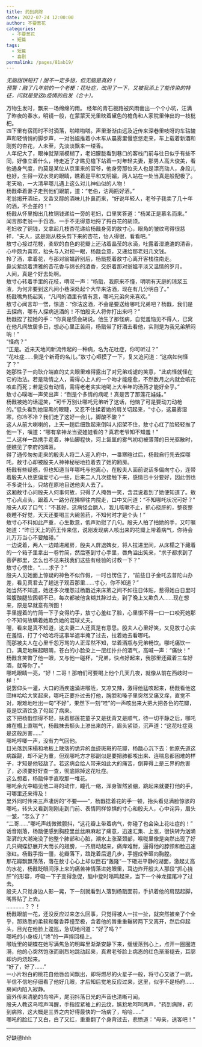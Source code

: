 ```yaml
---
title: 药到病除
date: 2022-07-24 12:00:00
author: 不要葱花
categories: 
  - 不要葱花
  - 短篇
tags: 
  - 短篇
  - 喜剧
permalink: /pages/81ab19/
---
```


*无脑甜饼短打！甜不一定多甜，但无脑是真的！*  
*预警：融了几年前的一个老梗：花吐症，改用了一下，又被我添上了能传染的特征，问就是受这b疫情的启发（合十）。*<!-- more -->

万物生发时，飘来一场绵绵的雨。
经年的青石板路被风雨凿出一个个小坑，汪满了昨夜的春水，明镜一般，在蒙蒙天光里映着黛色的檐角和人家院里伸出的一枝枇杷。  
四下里有宿雨时不时滴落，啪嗒啪嗒。声里渐渐由远及近传来深巷里吱呀的车轱辘声和轻悄悄的脚步声，一对翁媪推着小木车从晨雾里慢悠悠走来，车上载着新酒和刚剪的杏花，人未至，先淡淡飘来一缕香。  
人年纪大了，眼神就渐渐模糊了，老妇朦胧看到巷口的客栈门前与往日似乎有些不同，好像立着什么，待走近了才瞧见檐下站着一对年轻夫妻，那男人高大俊美，看他通身气度，约莫是某位从京里来的官爷，他身旁那位夫人也是漂亮动人，身段儿也好，生得一双水灵的眼睛，瞧着是平和又明媚，两人站在一处当真是般配极了。  
老天呦，一大清早哪儿遇上这么对儿神仙似的人物！  
杨戬牵着妻子走到他们跟前，道：“老伯，沽两瓶好酒。”  
老翁揭开酒坛，又香又醇的酒味儿扑鼻而来，“好说年轻人，老爷子我卖了几十年的酒，不会差的！”  
杨戬从怀里掏出几枚铜钱递给一旁的老妇，口里笑答道：“杨某正是慕名而来。”  
闻言那老翁一手舀酒，一手不无得意地捋了捋白花的胡须。  
老妇收了铜钱，又拿起几枝杏花递给杨戬身旁的敖寸心，眼角的皱纹弯得很慈祥，“夫人，这是刚从枝头剪下来的杏花，怡人得很，看看吧。”  
敖寸心接过花枝，柔软的白色的花瓣上还沾着晶莹的水滴，吐露着湿漉漉的清香，心中颇为喜欢，抬头与人对视一眼，杨戬会意，又递给那老妇几文钱。  
拎了酒，拿着花，与那对翁媪辞别后，杨戬揽着敖寸心离开客栈往南走。  
鼻尖萦绕着清雅的杏花香与绵长的酒香，交织着那对翁媪平淡又温情的岁月。  
人间，真是个好去处啊。  
敖寸心转着手里的花枝，喟叹一声：“杨戬，我原来不懂，明明有天庭的琼浆玉液，为何非要到这凡间小巷深处起个大早来沽酒，现在有几分明白了。”  
杨戬嘴角扬起笑，“凡间的酒里有情有意，哪吒兄弟向来喜欢。”  
敖寸心闻言却一愣，惊道：“你沽这酒，不会是要送给哪吒兄弟吧？杨戬，我们是去探病，哪有人探病送酒的！不怕殷夫人将你打出来吗？”  
杨戬捏了捏她的手：“你真是惯会胡说。他生了那怪病，自觉羞恼见不得人，已窝在他凡间故居多日，想必心里正苦闷，杨戬带了好酒去看他，实则是为我兄弟解闷呐！”  
“怪病？”  
“正是。近来天地间新流传起的一种病，名为花吐症，你可听过？”  
“花吐症……倒是个新奇的名儿。”敖寸心咂摸了一下，复又追问道：“这病如何怪了？”  
她那性子一向耿介端直的丈夫眼里难得露出了对兄弟戏谑的笑意，“此病怪就怪在它的治法。若是动情之人，需得心上人的一个吻才能痊愈，不然数月之内就会咳花咳血而死；若是没有动情，需得老老实实地喝上大半年的汤药才能好全乎。”  
敖寸心噗嗤一声笑出声：“倒是个多情的病呢！真是苦了那莲花娃娃。”  
杨戬被她的话逗笑，“可千万别让哪吒兄弟听了这话，他恼了可是要动刀动枪的。”低头看到她湿黑的眼睫，又忍不住揉着她的肩关切起来，“寸心，这晨雾湿寒，你冷不冷？我们走了这好一会儿，脚酸不酸？”  
这人从前大喇喇的，上天一趟后细致起来倒叫人招架不住，敖寸心红了脸轻轻推了他一下，嗔道：“哪有拿神龙当瓷娃娃看的？真君老爷知不知羞！”  
二人这样一路携手走着，神仙脚程快，河上氤氲的雾气初初被薄薄的日光驱散时，便瞧见了李府的牌匾。  
得了通传匆匆走来的殷夫人将二人迎入府中，一番寒暄过后，杨戬自行先去探哪吒，敖寸心却被殷夫人神神秘秘地拉着去了她的厢房。  
杨戬有些疑惑，但也知道当年哪吒与他离心，在殷夫人面前说话多偏向寸心，连带着殷夫人也更偏爱寸心一些，后来二人几次接触下来，感情已十分要好，因此倒也不多说什么，只站在原地目送他夫人去了。  
这厢敖寸心问殷夫人何事何故，只得了人掩唇一笑，含混说着到了她便知道了。敖寸心点点头，跟着人一路分花拂柳往内院走，口中又问道：“不知哪吒状况可好？”  
殷夫人叹了口气：“不甚好。这病怪会磨人，我儿咳嗽不止，抓心挠肝的，整夜整夜睡不好觉，天天还要喝三大碗苦药，不知何时才是个头！”  
敖寸心不料如此严重，心生歉意，低声劝慰了几句。殷夫人拍了拍她的手，又叮嘱她道：“昨日天上的药王传来信，说刚发现病人咳出来的花瓣上带着病气，你待会儿万万当心不要触碰。”  
一边说着，两人一边踏进厢房，殷夫人屏退婢女，将人拉进里间，从床榻之下藏着的一个箱子里拿出一卷竹简，然后塞到寸心手里，唇角溢出笑来，“求子都求到了菩萨那里，怎么也不见来找我们这些有经验的讨教一下？”  
敖寸心愣住，“……求子？”  
殷夫人见她面上惊疑的神色不似作假，一时也愣住了，“前些日子金吒去普陀山办差，看见真君去了趟送子观音那里……寸心，你不知道？”  
她当然不知道，她还多次埋怨过杨戬近来床笫之间不如往日体贴，惹得她白日里时常腹酸腿软困顿不已，每次都被他含糊其辞过去，到了晚上又欺负人……现在想来，原是早就意有所图！  
手里握着的竹简一下子变得灼手，敖寸心羞红了脸，心里恨不得一口一口咬死她那个不知何故瞒着她欺负她的混球丈夫。  
喔，看来是真不知道，这夫妻二人还真是有意思。殷夫人心里好笑，又见敖寸心实在羞恼，打了个哈哈将这事半遮半掩了过去，拉着她去看哪吒。  
而那被夫人在心里千怨万骂的人正浑然不知，举着酒瓶与兄弟畅饮。哪吒痛饮一口，满足地眯起眼睛，苍白的小脸染上一层红扑扑的酒气，高喊一声：“痛快！”  
杨戬含笑瞥了他一眼，又与他一碰杯，“兄弟，快点好起来，我那里还藏着三车好酒，就等你了。”  
哪吒眼睛一亮，“好！二哥！那咱们可要喝上他个几天几夜，就像从前在西岐时一样！”  
说罢仰头一灌，大口的酒疾速涌进喉咙，又凉又辣，激得他猛咳起来，杨戬看他这囧样哈哈大笑起来，哪吒正要扑过去打他，胸腔和嗓子里突然又痛又痒，直觉不对，艰难地吐出一句“不好”，果然下一刻“哇”的一声咳出来大把大把各色的花瓣，竟是饮酒饮急了勾起了病来。  
这下把杨戬惊得不轻，扶着那莲花童子又是抚背又是顺气，待一切平静之后，哪吒瘫在榻上直喘气，杨戬抹去额头上渗出来的汗，眉头紧锁，沉声道：“这花吐症竟是这般厉害……”  
哪吒哼唧一声，没有力气回他。  
目光落到床榻和地板上散落的诡异的血迹斑斑的花瓣，杨戬心沉下去：他原先道这病蹊跷，却不足为重，但观哪吒方才那副似是要把肺都咳出来、连喘息都困难的样子，才知是他轻敌了。若这病会给人带来如此大的痛苦，倒算得上是三界的危害了，必须要好好查一查，彻底除掉这花吐症。  
这么想着，杨戬伸手直取那一堆花。  
哪吒余光中瞄见他二哥的动作，瞳孔一缩，浑身骤然紧绷，跳起来就要打他的手，可哪里还来得及！  
里外同时传来三声凄厉的“不要——”，杨戬捻着花的手一顿，抬头看见满脸惊骇的哪吒，转头又看到刚刚走到门前、表情同样惊惧的寸心和殷夫人，心中诧异，眉头一皱，“怎么了？”  
“二哥……”哪吒声线微微颤抖，“这花瓣上带着病气，你碰了也会染上花吐症的！”  
话音刚落，杨戬便感到胸腔里丝丝麻麻起了痛意，迅速汇集、上涨，很快转为汹涌澎湃的大潮淹没了他整个肺部和心脏，潮水上涨至颈部，喉咙里像是突然出现了好几只蝴蝶舒展开大而长的翅膀，一齐扇动起来，痛痒难耐，逼得他的脖颈和脸迅速涨红。杨戬手指一僵，花瓣落下，踉跄着后退几步，手握成拳砸向胸膛。  
那花瓣飘飘荡荡，落在敖寸心心上却似巨石“轰隆”一下砸进平静的湖面，激起丈高的水花，杨戬眨眼间浮上来的痛苦神情落进她眼里，耳边炸开殷夫人那段“抓心挠肝”的形容，呼吸一下子变得急促，脑中登时嗡鸣起来，当下一个神龙摆尾冲了过去。  
殷夫人只觉身边人影一晃，下一刻就看到人落到杨戬面前，手扒着他的肩踮起脚，嘴唇贴了上去。  
…………？？！  
杨戬眼前一花，还没反应过来怎么回事，只觉得被人一拉一扯，就突然被亲了个全乎，那熟悉的柔软和馨香莽撞至极，含着他的唇重重辗转两下又离开，然后仰起头，目光在他脸上逡巡，急切地问道：“好了吗？”  
哪吒的小身板儿“咚”的一声摔回榻上。  
喉咙里的蝴蝶在她写满焦急的明眸里渐渐安静下来，缓缓落到心上，点开一圈圈涟漪，他的心突然饱涨而剧烈地跳动起来，真君老爷脸上病态的红色渐渐褪去，耳廓却灼灼烧起来。  
“好了，好了……”  
一小片粉白的桃花自他唇齿间飘出，即将燃尽的火星子一般，将寸心又骇了一跳，半信不信地仔细看了他好几眼，才后知后觉地反应过来，这里，似乎不是杨府……  
房间内陷入寂静。  
窗外传来清脆的鸟啼声，尾羽抖落日光的声音也清晰可闻。  
殷夫人教这鸟啼声叫醒，手指捏紧袖上的云纹，尴尬地呵呵两声，“药到病除，药到病除，这大概是三界之内好得最快的一场病了，哈哈……”  
哪吒的脸红了又白，白了又红，重重翻了个身背过去，悲愤道：“母亲，送客吧！”

---

好缺德hhh
